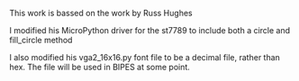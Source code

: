 This work is bassed on the work by Russ Hughes

I modified his MicroPython driver for the st7789 to include both a circle and fill_circle method

I also modified his vga2_16x16.py font file to be a decimal file, rather than hex.  The file will be used in BIPES at some point.

